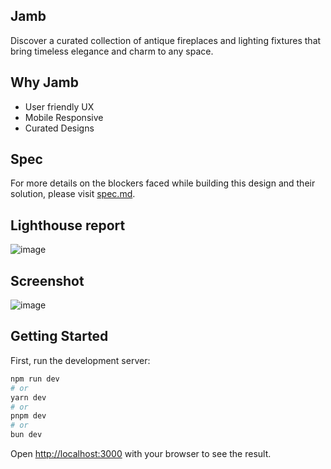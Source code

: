 ## Jamb
Discover a curated collection of antique fireplaces and lighting fixtures that bring timeless elegance and charm to any space.

## Why Jamb
- User friendly UX
- Mobile Responsive
- Curated Designs


## Spec

For more details on the blockers faced while building this design and their solution, please visit [spec.md](./spec.md).


## Lighthouse report
![image](https://github.com/user-attachments/assets/6daf0298-5598-419b-8152-231330ac0480)


## Screenshot
![image](https://github.com/user-attachments/assets/f7bc369e-7540-4de6-9fe3-03bfdcb3ca79)


## Getting Started

First, run the development server:

```bash
npm run dev
# or
yarn dev
# or
pnpm dev
# or
bun dev
```

Open [http://localhost:3000](http://localhost:3000) with your browser to see the result.


